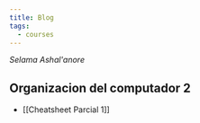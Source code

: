 ```yaml
---
title: Blog
tags:
  - courses
---
```

_Selama Ashal'anore_

## Organizacion del computador 2

- [[Cheatsheet Parcial 1]]